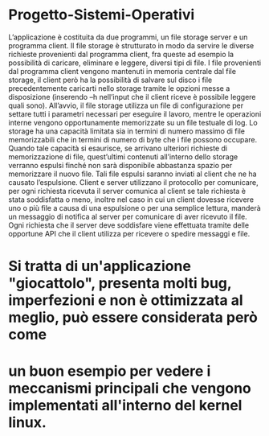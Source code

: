 # Progetto-Sistemi-Operativi

L’applicazione è costituita da due programmi, un file storage server e un programma client.
Il file storage è strutturato in modo da servire le diverse richieste provenienti dal programma client, fra
queste ad esempio la possibilità di caricare, eliminare e leggere, diversi tipi di file. I file provenienti
dal programma client vengono mantenuti in memoria centrale dal file storage, il client però ha la
possibilità di salvare sul disco i file precedentemente caricarti nello storage tramite le opzioni messe a
disposizione (inserendo –h nell’input che il client riceve è possibile leggere quali sono). All’avvio, il
file storage utilizza un file di configurazione per settare tutti i parametri necessari per eseguire il
lavoro, mentre le operazioni interne vengono opportunamente memorizzate su un file testuale di log. Lo storage
ha una capacità limitata sia in termini di numero massimo di file memorizzabili che in termini di
numero di byte che i file possono occupare. Quando tale capacità si esaurisce, se arrivano ulteriori
richieste di memorizzazione di file, quest’ultimi contenuti all’interno dello storage verranno espulsi
finché non sarà disponibile abbastanza spazio per memorizzare il nuovo file. Tali file espulsi saranno
inviati al client che ne ha causato l’espulsione. Client e server utilizzano il protocollo <richiesta-
risposta> per comunicare, per ogni richiesta ricevuta il server comunica al client se tale richiesta è
stata soddisfatta o meno, inoltre nel caso in cui un client dovesse ricevere uno o più file a causa di una
espulsione o per una semplice lettura, manderà un messaggio di notifica al server per comunicare di
aver ricevuto il file. Ogni richiesta che il server deve soddisfare viene effettuata tramite delle
opportune API che il client utilizza per ricevere o spedire messaggi e file.

# Si tratta di un'applicazione "giocattolo", presenta molti bug, imperfezioni e non è ottimizzata al meglio, può essere considerata però come 
# un buon esempio per vedere i meccanismi principali che vengono implementati all'interno del kernel linux. 
